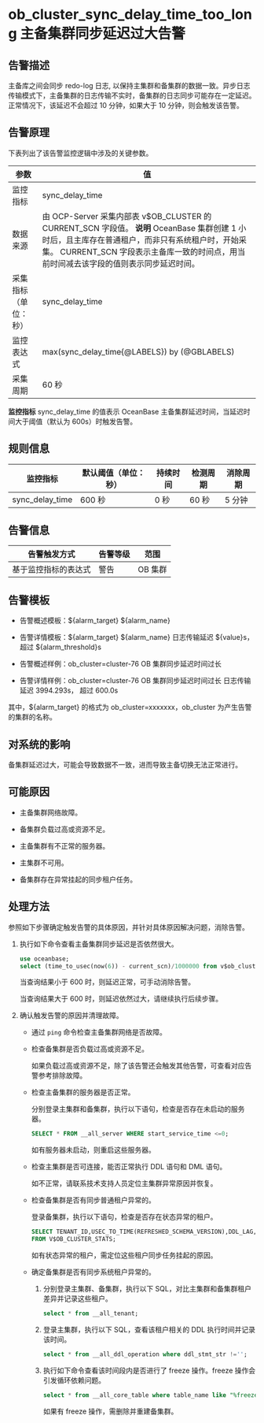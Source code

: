 ob_cluster_sync_delay_time_too_long 主备集群同步延迟过大告警 
=====================================================================



告警描述 
-------------------------

主备库之间会同步 redo-log 日志, 以保持主集群和备集群的数据一致。异步日志传输模式下，主备集群的日志传输不实时，备集群的日志同步可能存在一定延迟。正常情况下，该延迟不会超过 10 分钟，如果大于 10 分钟，则会触发该告警。

告警原理 
-------------------------

下表列出了该告警监控逻辑中涉及的关键参数。


|     参数     |                                                                                                     值                                                                                                      |
|------------|------------------------------------------------------------------------------------------------------------------------------------------------------------------------------------------------------------|
| 监控指标       | sync_delay_time                                                                                                                                                                                            |
| 数据来源       | 由 OCP-Server 采集内部表 v$OB_CLUSTER 的 CURRENT_SCN 字段值。 **说明**  OceanBase 集群创建 1 小时后，且主库存在普通租户，而非只有系统租户时，开始采集。 CURRENT_SCN 字段表示主备库一致的时间点，用当前时间减去该字段的值则表示同步延迟时间。 |
| 采集指标（单位：秒） | sync_delay_time                                                                                                                                                                                            |
| 监控表达式      | max(sync_delay_time{@LABELS}) by (@GBLABELS)                                                                                                                                                               |
| 采集周期       | 60 秒                                                                                                                                                                                                       |



**监控指标** sync_delay_time 的值表示 OceanBase 主备集群延迟时间，当延迟时间大于阈值（默认为 600s）时触发告警。

规则信息 
-------------------------



|      监控指标       | 默认阈值（单位：秒） | 持续时间 | 检测周期 | 消除周期 |
|-----------------|------------|------|------|------|
| sync_delay_time | 600 秒      | 0 秒  | 60 秒 | 5 分钟 |



告警信息 
-------------------------



|   告警触发方式   | 告警等级 |  范围   |
|------------|------|-------|
| 基于监控指标的表达式 | 警告   | OB 集群 |



告警模板 
-------------------------

* 告警概述模板：${alarm_target} ${alarm_name}

  

* 告警详情模板：${alarm_target} ${alarm_name} 日志传输延迟 ${value}s， 超过 ${alarm_threshold}s

  

* 告警概述样例：ob_cluster=cluster-76 OB 集群同步延迟时间过长

  

* 告警详情样例：ob_cluster=cluster-76 OB 集群同步延迟时间过长 日志传输延迟 3994.293s， 超过 600.0s

  




其中，${alarm_target} 的格式为 ob_cluster=xxxxxxx，ob_cluster 为产生告警的集群的名称。

对系统的影响 
---------------------------

备集群延迟过大，可能会导致数据不一致，进而导致主备切换无法正常进行。

可能原因 
-------------------------

* 主备集群网络故障。

  

* 备集群负载过高或资源不足。

  

* 主备集群有不正常的服务器。

  

* 主集群不可用。

  

* 备集群存在异常挂起的同步租户任务。

  




处理方法 
-------------------------

参照如下步骤确定触发告警的具体原因，并针对具体原因解决问题，消除告警。

1. 执行如下命令查看主备集群同步延迟是否依然很大。

   ```sql
   use oceanbase;
   select (time_to_usec(now(6)) - current_scn)/1000000 from v$ob_cluster;
   ```

   

   当查询结果小于 600 时，则延迟正常，可手动消除告警。

   当查询结果大于 600 时，则延迟依然过大，请继续执行后续步骤。
   

2. 确认触发告警的原因并清理故障。

   * 通过 `ping` 命令检查主备集群网络是否故障。

     
   
   * 检查备集群是否负载过高或资源不足。

     如果负载过高或资源不足，除了该告警还会触发其他告警，可查看对应告警参考排除故障。
     
   
   * 检查主备集群的服务器是否正常。

     分别登录主集群和备集群，执行以下语句，检查是否存在未启动的服务器。

     ```sql
     SELECT * FROM __all_server WHERE start_service_time <=0;
     ```

     

     如有服务器未启动，则重启这些服务器。
     
   
   * 检查主集群是否可连接，能否正常执行 DDL 语句和 DML 语句。

     如不正常，请联系技术支持人员定位主集群异常原因并恢复。
     
   
   * 检查备集群是否有同步普通租户异常的。

     登录备集群，执行以下语句，检查是否存在状态异常的租户。

     ```sql
     SELECT TENANT_ID,USEC_TO_TIME(REFRESHED_SCHEMA_VERSION),DDL_LAG,USEC_TO_TIME(MIN_SYS_TABLE_SCN),USEC_TO_TIME(MIN_USER_TABLE_SCN) 
     FROM V$OB_CLUSTER_STATS;
     ```

     

     如有状态异常的租户，需定位这些租户同步任务挂起的原因。
     
   
   * 确定备集群是否有同步系统租户异常的。

     1. 分别登录主集群、备集群，执行以下 SQL，对比主集群和备集群租户差异并记录这些租户。

        ```sql
        select * from __all_tenant;
        ```

        
     
     2. 登录主集群，执行以下 SQL，查看该租户相关的 DDL 执行时间并记录该时间。

        ```sql
        select * from __all_ddl_operation where ddl_stmt_str !='';
        ```

        
     
     3. 执行如下命令查看该时间段内是否进行了 freeze 操作。freeze 操作会引发循环依赖问题。

        ```sql
        select * from __all_core_table where table_name like "%freeze%"
        ```

        

        如果有 freeze 操作，需删除并重建备集群。
        
     

     
   

   



